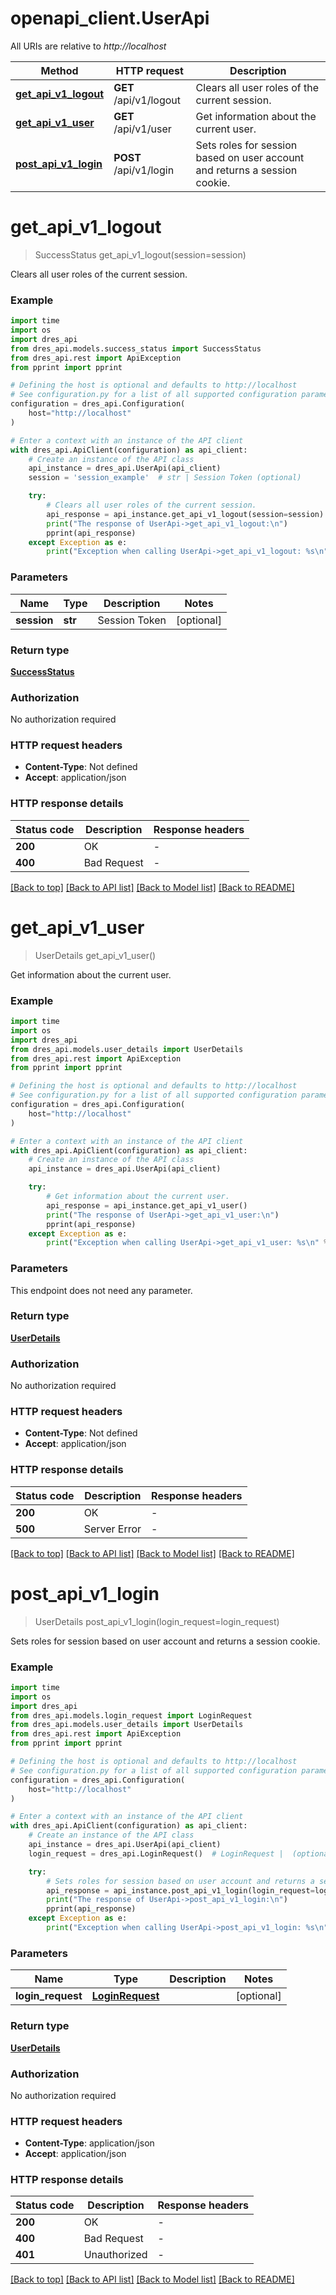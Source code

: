 # openapi_client.UserApi

All URIs are relative to *http://localhost*

Method | HTTP request | Description
------------- | ------------- | -------------
[**get_api_v1_logout**](UserApi.md#get_api_v1_logout) | **GET** /api/v1/logout | Clears all user roles of the current session.
[**get_api_v1_user**](UserApi.md#get_api_v1_user) | **GET** /api/v1/user | Get information about the current user.
[**post_api_v1_login**](UserApi.md#post_api_v1_login) | **POST** /api/v1/login | Sets roles for session based on user account and returns a session cookie.


# **get_api_v1_logout**
> SuccessStatus get_api_v1_logout(session=session)

Clears all user roles of the current session.

### Example

```python
import time
import os
import dres_api
from dres_api.models.success_status import SuccessStatus
from dres_api.rest import ApiException
from pprint import pprint

# Defining the host is optional and defaults to http://localhost
# See configuration.py for a list of all supported configuration parameters.
configuration = dres_api.Configuration(
    host="http://localhost"
)

# Enter a context with an instance of the API client
with dres_api.ApiClient(configuration) as api_client:
    # Create an instance of the API class
    api_instance = dres_api.UserApi(api_client)
    session = 'session_example'  # str | Session Token (optional)

    try:
        # Clears all user roles of the current session.
        api_response = api_instance.get_api_v1_logout(session=session)
        print("The response of UserApi->get_api_v1_logout:\n")
        pprint(api_response)
    except Exception as e:
        print("Exception when calling UserApi->get_api_v1_logout: %s\n" % e)
```



### Parameters

Name | Type | Description  | Notes
------------- | ------------- | ------------- | -------------
 **session** | **str**| Session Token | [optional] 

### Return type

[**SuccessStatus**](SuccessStatus.md)

### Authorization

No authorization required

### HTTP request headers

 - **Content-Type**: Not defined
 - **Accept**: application/json

### HTTP response details
| Status code | Description | Response headers |
|-------------|-------------|------------------|
**200** | OK |  -  |
**400** | Bad Request |  -  |

[[Back to top]](#) [[Back to API list]](../README.md#documentation-for-api-endpoints) [[Back to Model list]](../README.md#documentation-for-models) [[Back to README]](../README.md)

# **get_api_v1_user**
> UserDetails get_api_v1_user()

Get information about the current user.

### Example

```python
import time
import os
import dres_api
from dres_api.models.user_details import UserDetails
from dres_api.rest import ApiException
from pprint import pprint

# Defining the host is optional and defaults to http://localhost
# See configuration.py for a list of all supported configuration parameters.
configuration = dres_api.Configuration(
    host="http://localhost"
)

# Enter a context with an instance of the API client
with dres_api.ApiClient(configuration) as api_client:
    # Create an instance of the API class
    api_instance = dres_api.UserApi(api_client)

    try:
        # Get information about the current user.
        api_response = api_instance.get_api_v1_user()
        print("The response of UserApi->get_api_v1_user:\n")
        pprint(api_response)
    except Exception as e:
        print("Exception when calling UserApi->get_api_v1_user: %s\n" % e)
```



### Parameters
This endpoint does not need any parameter.

### Return type

[**UserDetails**](UserDetails.md)

### Authorization

No authorization required

### HTTP request headers

 - **Content-Type**: Not defined
 - **Accept**: application/json

### HTTP response details
| Status code | Description | Response headers |
|-------------|-------------|------------------|
**200** | OK |  -  |
**500** | Server Error |  -  |

[[Back to top]](#) [[Back to API list]](../README.md#documentation-for-api-endpoints) [[Back to Model list]](../README.md#documentation-for-models) [[Back to README]](../README.md)

# **post_api_v1_login**
> UserDetails post_api_v1_login(login_request=login_request)

Sets roles for session based on user account and returns a session cookie.

### Example

```python
import time
import os
import dres_api
from dres_api.models.login_request import LoginRequest
from dres_api.models.user_details import UserDetails
from dres_api.rest import ApiException
from pprint import pprint

# Defining the host is optional and defaults to http://localhost
# See configuration.py for a list of all supported configuration parameters.
configuration = dres_api.Configuration(
    host="http://localhost"
)

# Enter a context with an instance of the API client
with dres_api.ApiClient(configuration) as api_client:
    # Create an instance of the API class
    api_instance = dres_api.UserApi(api_client)
    login_request = dres_api.LoginRequest()  # LoginRequest |  (optional)

    try:
        # Sets roles for session based on user account and returns a session cookie.
        api_response = api_instance.post_api_v1_login(login_request=login_request)
        print("The response of UserApi->post_api_v1_login:\n")
        pprint(api_response)
    except Exception as e:
        print("Exception when calling UserApi->post_api_v1_login: %s\n" % e)
```



### Parameters

Name | Type | Description  | Notes
------------- | ------------- | ------------- | -------------
 **login_request** | [**LoginRequest**](LoginRequest.md)|  | [optional] 

### Return type

[**UserDetails**](UserDetails.md)

### Authorization

No authorization required

### HTTP request headers

 - **Content-Type**: application/json
 - **Accept**: application/json

### HTTP response details
| Status code | Description | Response headers |
|-------------|-------------|------------------|
**200** | OK |  -  |
**400** | Bad Request |  -  |
**401** | Unauthorized |  -  |

[[Back to top]](#) [[Back to API list]](../README.md#documentation-for-api-endpoints) [[Back to Model list]](../README.md#documentation-for-models) [[Back to README]](../README.md)

